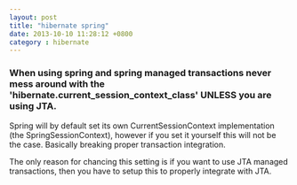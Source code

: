 ```yaml
---
layout: post
title: "hibernate spring"
date: 2013-10-10 11:28:12 +0800
category : hibernate
---
```


###	When using spring and spring managed transactions never mess around with the 'hibernate.current_session_context_class' UNLESS you are using JTA.

Spring will by default set its own CurrentSessionContext implementation (the SpringSessionContext), however if you set it yourself this will not be the case. Basically breaking proper transaction integration.

The only reason for chancing this setting is if you want to use JTA managed transactions, then you have to setup this to properly integrate with JTA.


<!--more-->

